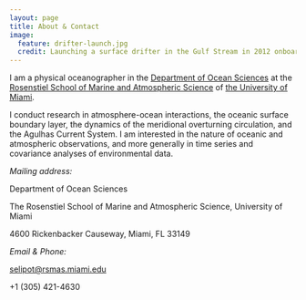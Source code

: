 ```yaml
---
layout: page
title: About & Contact
image:
  feature: drifter-launch.jpg
  credit: Launching a surface drifter in the Gulf Stream in 2012 onboard the NOAA ship Ronald H. Brown
---
```


I am a physical oceanographer in the [Department of Ocean Sciences](http://www.rsmas.miami.edu/research/departments/ocean-sciences/) at the [Rosenstiel School of Marine and Atmospheric Science](http://rsmas.miami.edu) of [the University of Miami](http://www.miami.edu).

I conduct research in atmosphere-ocean interactions, the oceanic surface boundary layer, the dynamics of the meridional overturning circulation, and the Agulhas Current System. I am interested in the nature of oceanic and atmospheric observations, and more generally in time series and covariance analyses of environmental data.

*Mailing address:*

Department of Ocean Sciences

The Rosenstiel School of Marine and Atmospheric Science, University of Miami

4600 Rickenbacker Causeway, Miami, FL 33149

*Email & Phone:*

[selipot@rsmas.miami.edu](mailto:selipot@rsmas.miami.edu)

+1 (305) 421-4630
